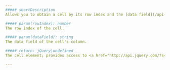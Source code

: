 ```yaml
---
##### shortDescription
Allows you to obtain a cell by its row index and the [data field](/api-reference/10%20UI%20Widgets/dxDataGrid/1%20Configuration/columns/dataField.md '/Documentation/ApiReference/UI_Widgets/dxDataGrid/Configuration/columns/#dataField') of its column.

##### param(rowIndex): number
The row index of the cell.

##### param(dataField): string
The data field of the cell's column.

##### return: jQuery|undefined
The cell element; provides access to <a href="http://api.jquery.com/?s=element">element-related jQuery operations</a>.

---
```

